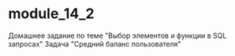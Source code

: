 # module_14_2
Домашнее задание по теме "Выбор элементов и функции в SQL запросах" Задача "Средний баланс пользователя"
